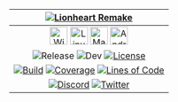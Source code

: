 | [![Lionheart Remake](https://lionheart.b3dgs.com/assets/title.png)](https://lionheart.b3dgs.com)
| :---:
| <a href="https://lionheart.b3dgs.com/files/1.3.0/lionheart-remake-1.3.0_win32-x86.exe"><img height="32" alt="Windows" src="https://lionheart.b3dgs.com/assets/platform-windows.svg" /></a> <a href="https://lionheart.b3dgs.com/files/1.3.0/lionheart-remake-1.3.0_linux-x86-64.tar.xz"><img height="32" alt="Linux" src="https://lionheart.b3dgs.com/assets/platform-linux.svg" /></a> <a href="https://lionheart.b3dgs.com/files/1.3.0/lionheart-remake-1.3.0_macos-x86-64.zip"><img height="32" alt="MacOS" src="https://lionheart.b3dgs.com/assets/platform-macos.svg" /></a> <a href="https://lionheart.b3dgs.com/files/1.3.0/lionheart-remake-1.3.0_android-arm.zip"><img height="32" alt="Android" src="https://lionheart.b3dgs.com/assets/platform-android.svg" /></a>
| ![Release](https://img.shields.io/github/v/release/b3dgs/lionheart-remake) ![Dev](https://img.shields.io/badge/dev-v1.4.0%20SNAPSHOT-yellow.svg) [![License](https://img.shields.io/github/license/b3dgs/lionheart-remake)](https://www.gnu.org/licenses/gpl-3.0)
| [![Build](https://github.com/b3dgs/lionheart-remake/actions/workflows/build.yml/badge.svg?branch=master)](https://github.com/b3dgs/lionheart-remake/actions/workflows/build.yml) [![Coverage](https://sonarcloud.io/api/project_badges/measure?project=b3dgs_lionheart-remake&metric=coverage)](https://sonarcloud.io/summary/new_code?id=b3dgs_lionheart-remake) [![Lines of Code](https://sonarcloud.io/api/project_badges/measure?project=b3dgs_lionheart-remake&metric=ncloc)](https://sonarcloud.io/summary/new_code?id=b3dgs_lionheart-remake)
| [![Discord](https://img.shields.io/badge/Discord-7289DA?style=for-the-badge&logo=discord&logoColor=white)](https://discord.gg/sNangenE6M) [![Twitter](https://img.shields.io/badge/Twitter-1DA1F2?style=for-the-badge&logo=twitter&logoColor=white)](https://twitter.com/b3dgs)